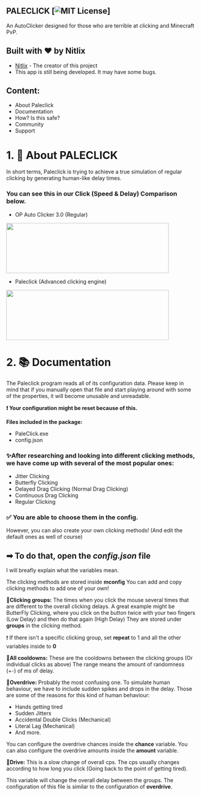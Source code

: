 ## PALECLICK [![MIT License](https://img.shields.io/badge/LICENSE-MIT-brightgreen?style=for-the-badge)]

An AutoClicker designed for those who are terrible at clicking and Minecraft PvP.
## Built with ❤️ by Nitlix

* [Nitlix](https://github.com/nitlix) - The creator of this project
* This app is still being developed. It may have some bugs.

## Content:
* About Paleclick
* Documentation
* How? Is this safe?
* Community
* Support


# 1. 🎨 About PALECLICK

In short terms, Paleclick is trying to achieve a true simulation of regular clicking by generating human-like delay times.

### You can see this in our Click (Speed & Delay) Comparison below.

* OP Auto Clicker 3.0 (Regular)
<img src="https://user-images.githubusercontent.com/66027553/155401193-403e7938-def9-44f0-b93a-d43aec27a29a.png" width="433" height="133">

* Paleclick (Advanced clicking engine)
<img src="https://user-images.githubusercontent.com/66027553/155401334-93931cf9-9638-4b29-b8b4-36fbdfa6f8d7.png" width="433" height="133">

# 2. 📚 Documentation

The Paleclick program reads all of its configuration data. Please keep in mind that if you manually open that file and start playing around with some of the properties, it will become unusable and unreadable.

**❗ Your configuration might be reset because of this.**

**Files included in the package:**
* PaleClick.exe
* config.json


### ✨After researching and looking into different clicking methods, we have come up with several of the most popular ones:
* Jitter Clicking
* Butterfly Clicking
* Delayed Drag Clicking (Normal Drag Clicking)
* Continuous Drag Clicking
* Regular Clicking

### ✅ You are able to choose them in the config. 
However, you can also create your own clicking methods! (And edit the default ones as well of course)

## ➡ To do that, open the _config.json_ file
I will breafly explain what the variables mean.

The clicking methods are stored inside **mconfig**
You can add and copy clicking methods to add one of your own!







**🎀Clicking groups:** The times when you click the mouse several times that are different to the overall clicking delays. 
A great example might be ButterFly Clicking, where you click on the button twice with your two fingers (Low Delay) and then do that again (High Delay)
They are stored under **groups** in the clicking method.

❗ If there isn't a specific clicking group, set **repeat** to 1 and all the other variables inside to **0**

**🎀All cooldowns:** These are the cooldowns between the clicking groups (Or individual clicks as above)
The range means the amount of randomness (+-) of ms of delay.

**🎀Overdrive:** Probably the most confusing one. To simulate human behaviour, we have to include sudden spikes and drops in the delay.
Those are some of the reasons for this kind of human behaviour:
* Hands getting tired
* Sudden Jitters
* Accidental Double Clicks (Mechanical)
* Literal Lag (Mechanical)
* And more.

You can configure the overdrive chances inside the **chance** variable.
You can also configure the overdrive amounts inside the **amount** variable.


**🎀Drive:** This is a slow change of overall cps. The cps usually changes according to how long you click (Going back to the point of getting tired).

This variable will change the overall delay between the groups.
The configuration of this file is similar to the configuration of **overdrive**.



